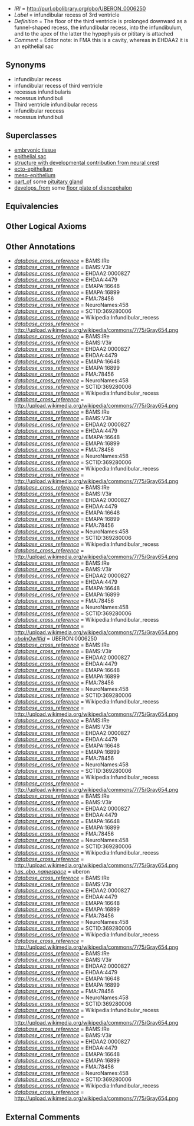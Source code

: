  * *IRI* = http://purl.obolibrary.org/obo/UBERON_0006250
 * *Label* = infundibular recess of 3rd ventricle
 * *Definition* = The floor of the third ventricle is prolonged downward as a funnel-shaped recess, the infundibular recess, into the infundibulum, and to the apex of the latter the hypophysis or pititary is attached
 * *Comment* = Editor note: in FMA this is a cavity, whereas in EHDAA2 it is an epithelial sac

## Synonyms

 * infundibular recess
 * infundibular recess of third ventricle
 * recessus infundibularis
 * recessus infundibuli
 * Third ventricle infundibular recess
 * infundibular reccess
 * recessus infundibuli

## Superclasses

 * [embryonic tissue](../../UBERON/91/UBERON_0005291.md)
 * [epithelial sac](../../UBERON/99/UBERON_0007499.md)
 * [structure with developmental contribution from neural crest](../../UBERON/14/UBERON_0010314.md)
 * [ecto-epithelium](../../UBERON/71/UBERON_0010371.md)
 * [meso-epithelium](../../UBERON/75/UBERON_0012275.md)
 * [part_of](../../BFO/50/BFO_0000050.md) some [pituitary gland](../../UBERON/07/UBERON_0000007.md)
 * [develops_from](../../RO/02/RO_0002202.md) some [floor plate of diencephalon](../../UBERON/09/UBERON_0003309.md)

## Equivalencies


## Other Logical Axioms


## Other Annotations

 * *[database_cross_reference](../../ef/oboInOwl#hasDbXref.md)* = BAMS:IRe
 * *[database_cross_reference](../../ef/oboInOwl#hasDbXref.md)* = BAMS:V3ir
 * *[database_cross_reference](../../ef/oboInOwl#hasDbXref.md)* = EHDAA2:0000827
 * *[database_cross_reference](../../ef/oboInOwl#hasDbXref.md)* = EHDAA:4479
 * *[database_cross_reference](../../ef/oboInOwl#hasDbXref.md)* = EMAPA:16648
 * *[database_cross_reference](../../ef/oboInOwl#hasDbXref.md)* = EMAPA:16899
 * *[database_cross_reference](../../ef/oboInOwl#hasDbXref.md)* = FMA:78456
 * *[database_cross_reference](../../ef/oboInOwl#hasDbXref.md)* = NeuroNames:458
 * *[database_cross_reference](../../ef/oboInOwl#hasDbXref.md)* = SCTID:369280006
 * *[database_cross_reference](../../ef/oboInOwl#hasDbXref.md)* = Wikipedia:Infundibular_recess
 * *[database_cross_reference](../../ef/oboInOwl#hasDbXref.md)* = http://upload.wikimedia.org/wikipedia/commons/7/75/Gray654.png
 * *[database_cross_reference](../../ef/oboInOwl#hasDbXref.md)* = BAMS:IRe
 * *[database_cross_reference](../../ef/oboInOwl#hasDbXref.md)* = BAMS:V3ir
 * *[database_cross_reference](../../ef/oboInOwl#hasDbXref.md)* = EHDAA2:0000827
 * *[database_cross_reference](../../ef/oboInOwl#hasDbXref.md)* = EHDAA:4479
 * *[database_cross_reference](../../ef/oboInOwl#hasDbXref.md)* = EMAPA:16648
 * *[database_cross_reference](../../ef/oboInOwl#hasDbXref.md)* = EMAPA:16899
 * *[database_cross_reference](../../ef/oboInOwl#hasDbXref.md)* = FMA:78456
 * *[database_cross_reference](../../ef/oboInOwl#hasDbXref.md)* = NeuroNames:458
 * *[database_cross_reference](../../ef/oboInOwl#hasDbXref.md)* = SCTID:369280006
 * *[database_cross_reference](../../ef/oboInOwl#hasDbXref.md)* = Wikipedia:Infundibular_recess
 * *[database_cross_reference](../../ef/oboInOwl#hasDbXref.md)* = http://upload.wikimedia.org/wikipedia/commons/7/75/Gray654.png
 * *[database_cross_reference](../../ef/oboInOwl#hasDbXref.md)* = BAMS:IRe
 * *[database_cross_reference](../../ef/oboInOwl#hasDbXref.md)* = BAMS:V3ir
 * *[database_cross_reference](../../ef/oboInOwl#hasDbXref.md)* = EHDAA2:0000827
 * *[database_cross_reference](../../ef/oboInOwl#hasDbXref.md)* = EHDAA:4479
 * *[database_cross_reference](../../ef/oboInOwl#hasDbXref.md)* = EMAPA:16648
 * *[database_cross_reference](../../ef/oboInOwl#hasDbXref.md)* = EMAPA:16899
 * *[database_cross_reference](../../ef/oboInOwl#hasDbXref.md)* = FMA:78456
 * *[database_cross_reference](../../ef/oboInOwl#hasDbXref.md)* = NeuroNames:458
 * *[database_cross_reference](../../ef/oboInOwl#hasDbXref.md)* = SCTID:369280006
 * *[database_cross_reference](../../ef/oboInOwl#hasDbXref.md)* = Wikipedia:Infundibular_recess
 * *[database_cross_reference](../../ef/oboInOwl#hasDbXref.md)* = http://upload.wikimedia.org/wikipedia/commons/7/75/Gray654.png
 * *[database_cross_reference](../../ef/oboInOwl#hasDbXref.md)* = BAMS:IRe
 * *[database_cross_reference](../../ef/oboInOwl#hasDbXref.md)* = BAMS:V3ir
 * *[database_cross_reference](../../ef/oboInOwl#hasDbXref.md)* = EHDAA2:0000827
 * *[database_cross_reference](../../ef/oboInOwl#hasDbXref.md)* = EHDAA:4479
 * *[database_cross_reference](../../ef/oboInOwl#hasDbXref.md)* = EMAPA:16648
 * *[database_cross_reference](../../ef/oboInOwl#hasDbXref.md)* = EMAPA:16899
 * *[database_cross_reference](../../ef/oboInOwl#hasDbXref.md)* = FMA:78456
 * *[database_cross_reference](../../ef/oboInOwl#hasDbXref.md)* = NeuroNames:458
 * *[database_cross_reference](../../ef/oboInOwl#hasDbXref.md)* = SCTID:369280006
 * *[database_cross_reference](../../ef/oboInOwl#hasDbXref.md)* = Wikipedia:Infundibular_recess
 * *[database_cross_reference](../../ef/oboInOwl#hasDbXref.md)* = http://upload.wikimedia.org/wikipedia/commons/7/75/Gray654.png
 * *[database_cross_reference](../../ef/oboInOwl#hasDbXref.md)* = BAMS:IRe
 * *[database_cross_reference](../../ef/oboInOwl#hasDbXref.md)* = BAMS:V3ir
 * *[database_cross_reference](../../ef/oboInOwl#hasDbXref.md)* = EHDAA2:0000827
 * *[database_cross_reference](../../ef/oboInOwl#hasDbXref.md)* = EHDAA:4479
 * *[database_cross_reference](../../ef/oboInOwl#hasDbXref.md)* = EMAPA:16648
 * *[database_cross_reference](../../ef/oboInOwl#hasDbXref.md)* = EMAPA:16899
 * *[database_cross_reference](../../ef/oboInOwl#hasDbXref.md)* = FMA:78456
 * *[database_cross_reference](../../ef/oboInOwl#hasDbXref.md)* = NeuroNames:458
 * *[database_cross_reference](../../ef/oboInOwl#hasDbXref.md)* = SCTID:369280006
 * *[database_cross_reference](../../ef/oboInOwl#hasDbXref.md)* = Wikipedia:Infundibular_recess
 * *[database_cross_reference](../../ef/oboInOwl#hasDbXref.md)* = http://upload.wikimedia.org/wikipedia/commons/7/75/Gray654.png
 * *[oboInOwl#id](../../id/oboInOwl#id.md)* = UBERON:0006250
 * *[database_cross_reference](../../ef/oboInOwl#hasDbXref.md)* = BAMS:IRe
 * *[database_cross_reference](../../ef/oboInOwl#hasDbXref.md)* = BAMS:V3ir
 * *[database_cross_reference](../../ef/oboInOwl#hasDbXref.md)* = EHDAA2:0000827
 * *[database_cross_reference](../../ef/oboInOwl#hasDbXref.md)* = EHDAA:4479
 * *[database_cross_reference](../../ef/oboInOwl#hasDbXref.md)* = EMAPA:16648
 * *[database_cross_reference](../../ef/oboInOwl#hasDbXref.md)* = EMAPA:16899
 * *[database_cross_reference](../../ef/oboInOwl#hasDbXref.md)* = FMA:78456
 * *[database_cross_reference](../../ef/oboInOwl#hasDbXref.md)* = NeuroNames:458
 * *[database_cross_reference](../../ef/oboInOwl#hasDbXref.md)* = SCTID:369280006
 * *[database_cross_reference](../../ef/oboInOwl#hasDbXref.md)* = Wikipedia:Infundibular_recess
 * *[database_cross_reference](../../ef/oboInOwl#hasDbXref.md)* = http://upload.wikimedia.org/wikipedia/commons/7/75/Gray654.png
 * *[database_cross_reference](../../ef/oboInOwl#hasDbXref.md)* = BAMS:IRe
 * *[database_cross_reference](../../ef/oboInOwl#hasDbXref.md)* = BAMS:V3ir
 * *[database_cross_reference](../../ef/oboInOwl#hasDbXref.md)* = EHDAA2:0000827
 * *[database_cross_reference](../../ef/oboInOwl#hasDbXref.md)* = EHDAA:4479
 * *[database_cross_reference](../../ef/oboInOwl#hasDbXref.md)* = EMAPA:16648
 * *[database_cross_reference](../../ef/oboInOwl#hasDbXref.md)* = EMAPA:16899
 * *[database_cross_reference](../../ef/oboInOwl#hasDbXref.md)* = FMA:78456
 * *[database_cross_reference](../../ef/oboInOwl#hasDbXref.md)* = NeuroNames:458
 * *[database_cross_reference](../../ef/oboInOwl#hasDbXref.md)* = SCTID:369280006
 * *[database_cross_reference](../../ef/oboInOwl#hasDbXref.md)* = Wikipedia:Infundibular_recess
 * *[database_cross_reference](../../ef/oboInOwl#hasDbXref.md)* = http://upload.wikimedia.org/wikipedia/commons/7/75/Gray654.png
 * *[database_cross_reference](../../ef/oboInOwl#hasDbXref.md)* = BAMS:IRe
 * *[database_cross_reference](../../ef/oboInOwl#hasDbXref.md)* = BAMS:V3ir
 * *[database_cross_reference](../../ef/oboInOwl#hasDbXref.md)* = EHDAA2:0000827
 * *[database_cross_reference](../../ef/oboInOwl#hasDbXref.md)* = EHDAA:4479
 * *[database_cross_reference](../../ef/oboInOwl#hasDbXref.md)* = EMAPA:16648
 * *[database_cross_reference](../../ef/oboInOwl#hasDbXref.md)* = EMAPA:16899
 * *[database_cross_reference](../../ef/oboInOwl#hasDbXref.md)* = FMA:78456
 * *[database_cross_reference](../../ef/oboInOwl#hasDbXref.md)* = NeuroNames:458
 * *[database_cross_reference](../../ef/oboInOwl#hasDbXref.md)* = SCTID:369280006
 * *[database_cross_reference](../../ef/oboInOwl#hasDbXref.md)* = Wikipedia:Infundibular_recess
 * *[database_cross_reference](../../ef/oboInOwl#hasDbXref.md)* = http://upload.wikimedia.org/wikipedia/commons/7/75/Gray654.png
 * *[has_obo_namespace](../../ce/oboInOwl#hasOBONamespace.md)* = uberon
 * *[database_cross_reference](../../ef/oboInOwl#hasDbXref.md)* = BAMS:IRe
 * *[database_cross_reference](../../ef/oboInOwl#hasDbXref.md)* = BAMS:V3ir
 * *[database_cross_reference](../../ef/oboInOwl#hasDbXref.md)* = EHDAA2:0000827
 * *[database_cross_reference](../../ef/oboInOwl#hasDbXref.md)* = EHDAA:4479
 * *[database_cross_reference](../../ef/oboInOwl#hasDbXref.md)* = EMAPA:16648
 * *[database_cross_reference](../../ef/oboInOwl#hasDbXref.md)* = EMAPA:16899
 * *[database_cross_reference](../../ef/oboInOwl#hasDbXref.md)* = FMA:78456
 * *[database_cross_reference](../../ef/oboInOwl#hasDbXref.md)* = NeuroNames:458
 * *[database_cross_reference](../../ef/oboInOwl#hasDbXref.md)* = SCTID:369280006
 * *[database_cross_reference](../../ef/oboInOwl#hasDbXref.md)* = Wikipedia:Infundibular_recess
 * *[database_cross_reference](../../ef/oboInOwl#hasDbXref.md)* = http://upload.wikimedia.org/wikipedia/commons/7/75/Gray654.png
 * *[database_cross_reference](../../ef/oboInOwl#hasDbXref.md)* = BAMS:IRe
 * *[database_cross_reference](../../ef/oboInOwl#hasDbXref.md)* = BAMS:V3ir
 * *[database_cross_reference](../../ef/oboInOwl#hasDbXref.md)* = EHDAA2:0000827
 * *[database_cross_reference](../../ef/oboInOwl#hasDbXref.md)* = EHDAA:4479
 * *[database_cross_reference](../../ef/oboInOwl#hasDbXref.md)* = EMAPA:16648
 * *[database_cross_reference](../../ef/oboInOwl#hasDbXref.md)* = EMAPA:16899
 * *[database_cross_reference](../../ef/oboInOwl#hasDbXref.md)* = FMA:78456
 * *[database_cross_reference](../../ef/oboInOwl#hasDbXref.md)* = NeuroNames:458
 * *[database_cross_reference](../../ef/oboInOwl#hasDbXref.md)* = SCTID:369280006
 * *[database_cross_reference](../../ef/oboInOwl#hasDbXref.md)* = Wikipedia:Infundibular_recess
 * *[database_cross_reference](../../ef/oboInOwl#hasDbXref.md)* = http://upload.wikimedia.org/wikipedia/commons/7/75/Gray654.png
 * *[database_cross_reference](../../ef/oboInOwl#hasDbXref.md)* = BAMS:IRe
 * *[database_cross_reference](../../ef/oboInOwl#hasDbXref.md)* = BAMS:V3ir
 * *[database_cross_reference](../../ef/oboInOwl#hasDbXref.md)* = EHDAA2:0000827
 * *[database_cross_reference](../../ef/oboInOwl#hasDbXref.md)* = EHDAA:4479
 * *[database_cross_reference](../../ef/oboInOwl#hasDbXref.md)* = EMAPA:16648
 * *[database_cross_reference](../../ef/oboInOwl#hasDbXref.md)* = EMAPA:16899
 * *[database_cross_reference](../../ef/oboInOwl#hasDbXref.md)* = FMA:78456
 * *[database_cross_reference](../../ef/oboInOwl#hasDbXref.md)* = NeuroNames:458
 * *[database_cross_reference](../../ef/oboInOwl#hasDbXref.md)* = SCTID:369280006
 * *[database_cross_reference](../../ef/oboInOwl#hasDbXref.md)* = Wikipedia:Infundibular_recess
 * *[database_cross_reference](../../ef/oboInOwl#hasDbXref.md)* = http://upload.wikimedia.org/wikipedia/commons/7/75/Gray654.png

## External Comments

